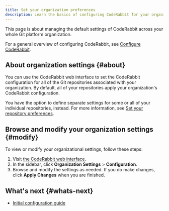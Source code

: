 ```yaml
---
title: Set your organization preferences
description: Learn the basics of configuring CodeRabbit for your organization.
---
```


This page is about managing the default settings of CodeRabbit across your
whole Git platform organization.

For a general overview of configuring CodeRabbit, see [Configure CodeRabbit](/guides/configuration-overview).

## About organization settings {#about}

You can use the CodeRabbit web interface to set the CodeRabbit configuration
for all of the Git repositories associated with your organization. By default, all of your repositories apply your organization's CodeRabbit configuration.

You have the option to define separate settings for some or
all of your individual repositories, instead. For more information, see [Set your repository preferences](/guides/repository-settings).

## Browse and modify your organization settings {#modify}

To view or modify your organizational settings, follow these steps:

1. Visit [the CodeRabbit web interface](https://app.coderabbit.ai/settings/repositories).
1. In the sidebar, click **Organization Settings** > **Configuration**.
1. Browse and modify the settings as needed. If you do make changes, click **Apply Changes** when you are finished.

## What's next {#whats-next}

- [Initial configuration guide](/guides/initial-configuration)
